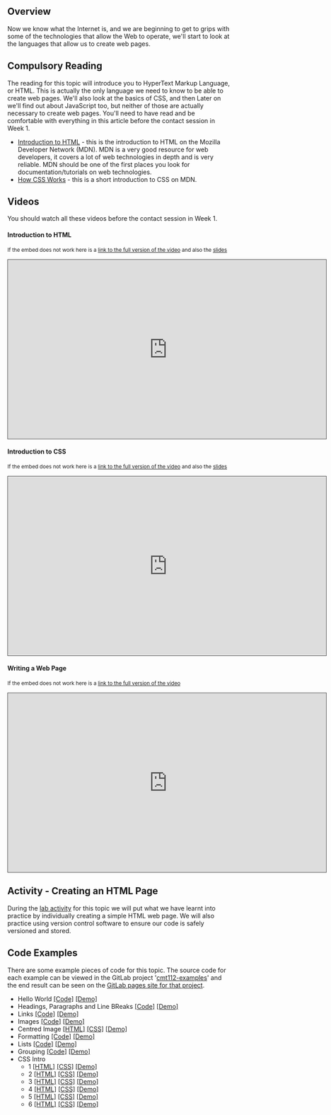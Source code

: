 ## Overview

Now we know what the Internet is, and we are beginning to get to grips with some of the technologies that allow the Web to operate, we'll start to look at the languages that allow us to create web pages.

## Compulsory Reading

The reading for this topic will introduce you to HyperText Markup Language, or HTML. This is actually the only language we need to know to be able to create web pages. We'll also look at the basics of CSS, and then Later on we'll find out about JavaScript too, but neither of those are actually necessary to create web pages. You'll need to have read and be comfortable with everything in this article before the contact session in Week 1.

* [Introduction to HTML](https://developer.mozilla.org/en-US/docs/Learn/HTML/Introduction_to_HTML) - this is the introduction to HTML on the Mozilla Developer Network (MDN). MDN is a very good resource for web developers, it covers a lot of web technologies in depth and is very reliable. MDN should be one of the first places you look for documentation/tutorials on web technologies.
* [How CSS Works](https://developer.mozilla.org/en-US/docs/Learn/CSS/Introduction_to_CSS/How_CSS_works) - this is a short introduction to CSS on MDN.


## Videos

You should watch all these videos before the contact session in Week 1.

#### Introduction to HTML
<p><small>If the embed does not work here is a <a href="https://cardiff.cloud.panopto.eu/Panopto/Pages/Viewer.aspx?id=8d6f11f2-286b-4b67-aa82-a96100cb81f7" target="blank">link to the full version of the video</a> and also the <a href="http://scm2mjc.pages.cs.cf.ac.uk/cmt112/part-1/slides/1-2-intro-to-html.html#/" target="blank">slides</a></small></p>
<iframe src="https://cardiff.cloud.panopto.eu/Panopto/Pages/Embed.aspx?id=8d6f11f2-286b-4b67-aa82-a96100cb81f7&v=1" width="720" height="405" style="padding: 0px; border: 1px solid #464646;" frameborder="0" allowfullscreen allow="autoplay"></iframe>


#### Introduction to CSS
<p><small>If the embed does not work here is a <a href="https://cardiff.cloud.panopto.eu/Panopto/Pages/Viewer.aspx?id=3217bae9-6f52-4695-a284-a96800be814f" target="blank">link to the full version of the video</a> and also the <a href="http://scm2mjc.pages.cs.cf.ac.uk/cmt112/part-1/slides/1-2-intro-to-css.html#/" target="blank">slides</a></small></p>
<iframe src="https://cardiff.cloud.panopto.eu/Panopto/Pages/Embed.aspx?id=3217bae9-6f52-4695-a284-a96800be814f&v=1" width="720" height="405" style="padding: 0px; border: 1px solid #464646;" frameborder="0" allowfullscreen allow="autoplay"></iframe>


#### Writing a Web Page
<p><small>If the embed does not work here is a <a href="https://cardiff.cloud.panopto.eu/Panopto/Pages/Viewer.aspx?id=09133cfa-71aa-42b8-bd83-a96800c81732" target="blank">link to the full version of the video</a></small></p>
<iframe src="https://cardiff.cloud.panopto.eu/Panopto/Pages/Embed.aspx?id=09133cfa-71aa-42b8-bd83-a96800c81732&v=1" width="720" height="405" style="padding: 0px; border: 1px solid #464646;" frameborder="0" allowfullscreen allow="autoplay"></iframe>


## Activity - Creating an HTML Page

During the [lab activity](part-1/labs/html-intro-lab) for this topic we will put what we have learnt into practice by individually creating a simple HTML web page. We will also practice using version control software to ensure our code is safely versioned and stored.

## Code Examples

There are some example pieces of code for this topic. The source code for each example can be viewed in the GitLab project '[cmt112-examples](https://gitlab.cs.cf.ac.uk/scm2mjc/cmt112-examples)' and the end result can be seen on the [GitLab pages site for that project](http://scm2mjc.pages.cs.cf.ac.uk/cmt112-examples/).

* Hello World [[Code]](https://gitlab.cs.cf.ac.uk/scm2mjc/cmt112-examples/blob/master/1-2/hello-world/index.html) [[Demo]](http://scm2mjc.pages.cs.cf.ac.uk/cmt112-examples/1-2/hello-world/)
* Headings, Paragraphs and Line BReaks [[Code]](https://gitlab.cs.cf.ac.uk/scm2mjc/cmt112-examples/blob/master/1-2/h-p-br/index.html) [[Demo]](http://scm2mjc.pages.cs.cf.ac.uk/cmt112-examples/1-2/h-p-br/)
* Links [[Code]](https://gitlab.cs.cf.ac.uk/scm2mjc/cmt112-examples/blob/master/1-2/links/index.html) [[Demo]](http://scm2mjc.pages.cs.cf.ac.uk/cmt112-examples/1-2/links/)
* Images [[Code]](https://gitlab.cs.cf.ac.uk/scm2mjc/cmt112-examples/blob/master/1-2/images/index.html) [[Demo]](http://scm2mjc.pages.cs.cf.ac.uk/cmt112-examples/1-2/images/)
* Centred Image [[HTML]](https://gitlab.cs.cf.ac.uk/scm2mjc/cmt112-examples/blob/master/1-2/images/centred-image.html) [[CSS]](https://gitlab.cs.cf.ac.uk/scm2mjc/cmt112-examples/blob/master/1-2/images/css/style.css) [[Demo]](http://scm2mjc.pages.cs.cf.ac.uk/cmt112-examples/1-2/images/centred-image.html)
* Formatting [[Code]](https://gitlab.cs.cf.ac.uk/scm2mjc/cmt112-examples/blob/master/1-2/formatting/index.html) [[Demo]](http://scm2mjc.pages.cs.cf.ac.uk/cmt112-examples/1-2/formatting/)
* Lists [[Code]](https://gitlab.cs.cf.ac.uk/scm2mjc/cmt112-examples/blob/master/1-2/lists/index.html) [[Demo]](http://scm2mjc.pages.cs.cf.ac.uk/cmt112-examples/1-2/lists/)
* Grouping [[Code]](https://gitlab.cs.cf.ac.uk/scm2mjc/cmt112-examples/blob/master/1-2/grouping/index.html) [[Demo]](http://scm2mjc.pages.cs.cf.ac.uk/cmt112-examples/1-2/grouping/)
* CSS Intro
    * 1 [[HTML]](https://gitlab.cs.cf.ac.uk/scm2mjc/cmt112-examples/blob/master/1-2/cssintro/1/index.html) [[CSS]](https://gitlab.cs.cf.ac.uk/scm2mjc/cmt112-examples/blob/master/1-2/cssintro/1/css/style.css) [[Demo]](http://scm2mjc.pages.cs.cf.ac.uk/cmt112-examples/1-2/cssintro/1/)
    * 2 [[HTML]](https://gitlab.cs.cf.ac.uk/scm2mjc/cmt112-examples/blob/master/1-2/cssintro/2/index.html) [[CSS]](https://gitlab.cs.cf.ac.uk/scm2mjc/cmt112-examples/blob/master/1-2/cssintro/2/css/style.css) [[Demo]](http://scm2mjc.pages.cs.cf.ac.uk/cmt112-examples/1-2/cssintro/2/)
    * 3 [[HTML]](https://gitlab.cs.cf.ac.uk/scm2mjc/cmt112-examples/blob/master/1-2/cssintro/3/index.html) [[CSS]](https://gitlab.cs.cf.ac.uk/scm2mjc/cmt112-examples/blob/master/1-2/cssintro/3/css/style.css) [[Demo]](http://scm2mjc.pages.cs.cf.ac.uk/cmt112-examples/1-2/cssintro/3/)
    * 4 [[HTML]](https://gitlab.cs.cf.ac.uk/scm2mjc/cmt112-examples/blob/master/1-2/cssintro/4/index.html) [[CSS]](https://gitlab.cs.cf.ac.uk/scm2mjc/cmt112-examples/blob/master/1-2/cssintro/4/css/style.css) [[Demo]](http://scm2mjc.pages.cs.cf.ac.uk/cmt112-examples/1-2/cssintro/4/)
    * 5 [[HTML]](https://gitlab.cs.cf.ac.uk/scm2mjc/cmt112-examples/blob/master/1-2/cssintro/5/index.html) [[CSS]](https://gitlab.cs.cf.ac.uk/scm2mjc/cmt112-examples/blob/master/1-2/cssintro/5/css/style.css) [[Demo]](http://scm2mjc.pages.cs.cf.ac.uk/cmt112-examples/1-2/cssintro/5/)
    * 6 [[HTML]](https://gitlab.cs.cf.ac.uk/scm2mjc/cmt112-examples/blob/master/1-2/cssintro/6/index.html) [[CSS]](https://gitlab.cs.cf.ac.uk/scm2mjc/cmt112-examples/blob/master/1-2/cssintro/6/css/style.css) [[Demo]](http://scm2mjc.pages.cs.cf.ac.uk/cmt112-examples/1-2/cssintro/6/)
